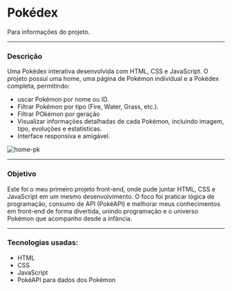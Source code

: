 <h1>Pokédex</h1>
Para informações do projeto.
<hr>
<h3>Descrição</h3>
Uma Pokédex interativa desenvolvida com HTML, CSS e JavaScript. O projeto possui uma home, uma página de Pokémon individual e a Pokédex completa, permitindo:
<ul>
  <li>uscar Pokémon por nome ou ID.</li>
  <li>Filtrar Pokémon por tipo (Fire, Water, Grass, etc.).</li>
  <li>Filtrar POkémon por geração</li>
  <li>Visualizar informações detalhadas de cada Pokémon, incluindo imagem, tipo, evoluções e estatísticas.</li>
  <li>Interface responsiva e amigável.</li>
</ul>

![home-pk](https://github.com/user-attachments/assets/ee0a919a-9b7e-4144-9a60-5835a155fb8b)
<hr>
<h3>Objetivo</h3>
Este foi o meu primeiro projeto front-end, onde pude juntar HTML, CSS e JavaScript em um mesmo desenvolvimento.
O foco foi praticar lógica de programação, consumo de API (PokéAPI) e melhorar meus conhecimentos em front-end de forma divertida, unindo programação e o universo Pokémon que acompanho desde a infância. 
<hr>
<h3>Tecnologias usadas:</h3>
<ul>
  <li>HTML</li>
  <li>CSS</li>
  <li>JavaScript</li>
  <li>PokéAPI para dados dos Pokémon</li>
</ul>
